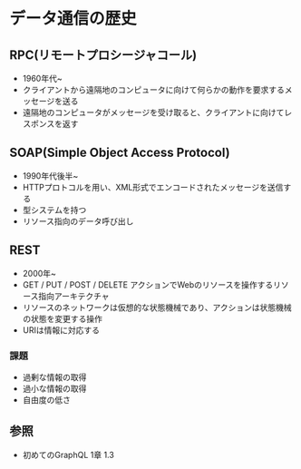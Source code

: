 # データ通信の歴史
## RPC(リモートプロシージャコール)
- 1960年代~
- クライアントから遠隔地のコンピュータに向けて何らかの動作を要求するメッセージを送る
- 遠隔地のコンピュータがメッセージを受け取ると、クライアントに向けてレスポンスを返す

## SOAP(Simple Object Access Protocol)
- 1990年代後半~
- HTTPプロトコルを用い、XML形式でエンコードされたメッセージを送信する
- 型システムを持つ
- リソース指向のデータ呼び出し

## REST
- 2000年~
- GET / PUT / POST / DELETE アクションでWebのリソースを操作するリソース指向アーキテクチャ
- リソースのネットワークは仮想的な状態機械であり、アクションは状態機械の状態を変更する操作
- URIは情報に対応する

### 課題
- 過剰な情報の取得
- 過小な情報の取得
- 自由度の低さ

## 参照
- 初めてのGraphQL 1章 1.3
